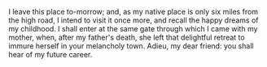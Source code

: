 I leave this place to-morrow; and, as my native place is only six miles from the high road, I intend to visit it once more, and recall the happy dreams of my childhood. I shall enter at the same gate through which I came with my mother, when, after my father's death, she left that delightful retreat to immure herself in your melancholy town. Adieu, my dear friend: you shall hear of my future career.